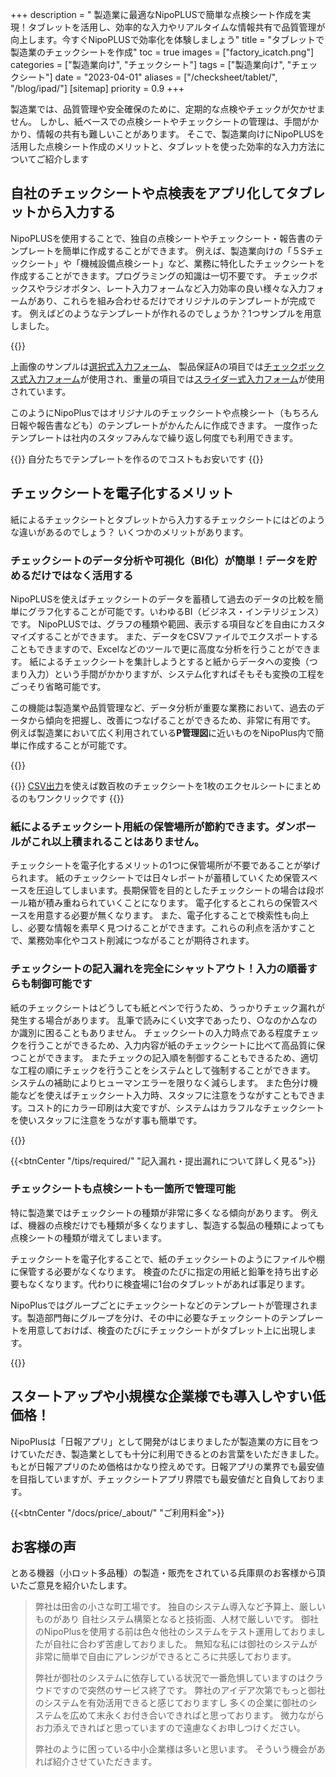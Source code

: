 +++
description = " 製造業に最適なNipoPLUSで簡単な点検シート作成を実現！タブレットを活用し、効率的な入力やリアルタイムな情報共有で品質管理が向上します。今すぐNipoPLUSで効率化を体験しましょう"
title = "タブレットで製造業のチェックシートを作成"
toc = true
images = ["factory_icatch.png"]
categories = ["製造業向け", "チェックシート"]
tags = ["製造業向け", "チェックシート"]
date = "2023-04-01"
aliases = ["/checksheet/tablet/", "/blog/ipad/"]
[sitemap]
  priority = 0.9
+++

製造業では、品質管理や安全確保のために、定期的な点検やチェックが欠かせません。
しかし、紙ベースでの点検シートやチェックシートの管理は、手間がかかり、情報の共有も難しいことがあります。
そこで、製造業向けにNipoPLUSを活用した点検シート作成のメリットと、タブレットを使った効率的な入力方法についてご紹介します

## 自社のチェックシートや点検表をアプリ化してタブレットから入力する

NipoPLUSを使用することで、独自の点検シートやチェックシート・報告書のテンプレートを簡単に作成することができます。
例えば、製造業向けの「５Sチェックシート」や「機械設備点検シート」など、業務に特化したチェックシートを作成することができます。プログラミングの知識は一切不要です。
チェックボックスやラジオボタン、レート入力フォームなど入力効率の良い様々な入力フォームがあり、これらを組み合わせるだけでオリジナルのテンプレートが完成です。
例えばどのようなテンプレートが作れるのでしょうか？1つサンプルを用意しました。

{{<icatch filename="check-sheet-app" msg="架空部品の管理 シートの例です" title="業務用チェックシートアプリ" fontsize="30px" alice="ok">}}

上画像のサンプルは[選択式入力フォーム](/docs/manual/initial-setting/template/select/)、
製品保証Aの項目では[チェックボックス式入力フォーム](/docs/manual/initial-setting/template/checkbox/)が使用され、重量の項目では[スライダー式入力フォーム](/docs/manual/initial-setting/template/step/)が使用されています。

このようにNipoPlusではオリジナルのチェックシートや点検シート（もちろん日報や報告書なども）のテンプレートがかんたんに作成できます。
一度作ったテンプレートは社内のスタッフみんなで繰り返し何度でも利用できます。

{{<alice pos="right" icon="shield">}}
自分たちでテンプレートを作るのでコストもお安いです
{{</alice>}}


## チェックシートを電子化するメリット

紙によるチェックシートとタブレットから入力するチェックシートにはどのような違いがあるのでしょう？
いくつかのメリットがあります。

### チェックシートのデータ分析や可視化（BI化）が簡単！データを貯めるだけではなく活用する

NipoPLUSを使えばチェックシートのデータを蓄積して過去のデータの比較を簡単にグラフ化することが可能です。いわゆるBI（ビジネス・インテリジェンス）です。
NipoPLUSでは、グラフの種類や範囲、表示する項目などを自由にカスタマイズすることができます。
また、データをCSVファイルでエクスポートすることもできますので、Excelなどのツールで更に高度な分析を行うことができます。
紙によるチェックシートを集計しようとすると紙からデータへの変換（つまり入力）という手間がかかりますが、システム化すればそもそも変換の工程をごっそり省略可能です。

この機能は製造業や品質管理など、データ分析が重要な業務において、過去のデータから傾向を把握し、改善につなげることができるため、非常に有用です。
例えば製造業において広く利用されている**P管理図**に近いものをNipoPlus内で簡単に作成することが可能です。

{{<icatch filename="charts" msg="チェックシートデータを もとにP管理図を作成" title="業務用チェックシートアプリ" fontsize="30px" alice="ok">}}

{{<alice pos="right" icon="pc">}}
[CSV出力](/docs/manual/analytics/csv/)を使えば数百枚のチェックシートを1枚のエクセルシートにまとめるのもワンクリックです
{{</alice>}}


### 紙によるチェックシート用紙の保管場所が節約できます。ダンボールがこれ以上積まれることはありません。

チェックシートを電子化するメリットの1つに保管場所が不要であることが挙げられます。
紙のチェックシートでは日々レポートが蓄積していくため保管スベースを圧迫してしまいます。長期保管を目的としたチェックシートの場合は段ボール箱が積み重ねられていくことになります。
電子化するとこれらの保管スペースを用意する必要が無くなります。
また、電子化することで検索性も向上し、必要な情報を素早く見つけることができます。これらの利点を活かすことで、業務効率化やコスト削減につながることが期待されます。

### チェックシートの記入漏れを完全にシャットアウト！入力の順番すらも制御可能です

紙のチェックシートはどうしても紙とペンで行うため、うっかりチェック漏れが発生する場合があります。
乱筆で読みにくい文字であったり、○なのか△なのか識別に困ることもありません。
チェックシートの入力時点である程度チェックを行うことができるため、入力内容が紙のチェックシートに比べて高品質に保つことができます。
またチェックの記入順を制御することもできるため、適切な工程の順にチェックを行うことをシステムとして強制することができます。
システムの補助によりヒューマンエラーを限りなく減らします。
また色分け機能などを使えばチェックシート入力時、スタッフに注意をうながすこともできます。コスト的にカラー印刷は大変ですが、システムはカラフルなチェックシートを使いスタッフに注意をうながす事も簡単です。

{{<icatch filename="input-order" msg="決まった順に入力 を強制できます" title="入力の必須が空欄の場合は日報が提出できません" fontsize="30px" alice="here">}}

{{<btnCenter "/tips/required/" "記入漏れ・提出漏れについて詳しく見る">}}

### チェックシートも点検シートも一箇所で管理可能

特に製造業ではチェックシートの種類が非常に多くなる傾向があります。
例えば、機器の点検だけでも種類が多くなりますし、製造する製品の種類によっても点検シートの種類が増えてしまいます。

チェックシートを電子化することで、紙のチェックシートのようにファイルや棚に保管する必要がなくなります。
検査のたびに指定の用紙と鉛筆を持ち出す必要もなくなります。代わりに検査場に1台のタブレットがあれば事足ります。

NipoPlusではグループごとにチェックシートなどのテンプレートが管理されます。製造部門毎にグループを分け、その中に必要なチェックシートのテンプレートを用意しておけば、検査のたびにチェックシートがタブレット上に出現します。

{{<icatch filename="group" msg="製造部や営業部 グループ分けで見やすく" title="報告書のテンプレートはグループ単位で利用可能です" fontsize="30px" alice="here">}}

## スタートアップや小規模な企業様でも導入しやすい低価格！

NipoPlusは「日報アプリ」として開発がはじまりましたが製造業の方に目をつけていただき、製造業としても十分に利用できるとのお言葉をいただきました。
もとが日報アプリのため価格はかなり控えめです。日報アプリの業界でも最安値を目指していますが、チェックシートアプリ界隈でも最安値だと自負しております。

{{<btnCenter "/docs/price/_about/" "ご利用料金">}}

## お客様の声

とある機器（小ロット多品種）の製造・販売をされている兵庫県のお客様から頂いたご意見を紹介いたします。

<blockquote>

弊社は田舎の小さな町工場です。
独自のシステム導入など予算上、厳しいものがあり
自社システム構築となると技術面、人材で厳しいです。
御社のNipoPlusを使用する前は色々他社のシステムをテスト運用しておりましたが自社に合わず苦慮しておりました。
無知な私には御社のシステムが非常に簡単で自由にアレンジができるところに共感しております。
 
弊社が御社のシステムに依存している状況で一番危惧していますのはクラウドですので突然のサービス終了です。
弊社のアイデア次第でもっと御社のシステムを有効活用できると感じておりますし
多くの企業に御社のシステムを広めて末永くお付き合いできればと思っております。
微力ながらお力添えできればと思っていますので遠慮なくお申しつけください。
 
弊社のように困っている中小企業様は多いと思います。
そういう機会があれば紹介させていただきます。
</blockquote>
